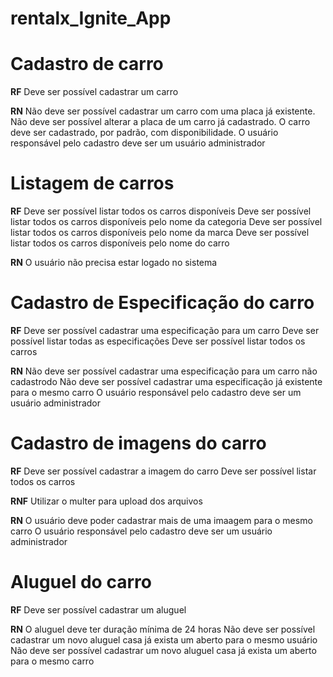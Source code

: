 # rentalx_Ignite_App

# Cadastro de carro

**RF**
Deve ser possível cadastrar um carro 

**RN**
Não deve ser possível cadastrar um carro com uma placa já existente.
Não deve ser possível alterar a placa de um carro já cadastrado. 
O carro deve ser cadastrado, por padrão, com disponibilidade.
O usuário responsável pelo cadastro deve ser um usuário administrador 

# Listagem de carros

**RF**
Deve ser possível listar todos os carros disponíveis
Deve ser possível listar todos os carros disponíveis pelo nome da categoria
Deve ser possível listar todos os carros disponíveis pelo nome da marca
Deve ser possível listar todos os carros disponíveis pelo nome do carro

**RN**
O usuário não precisa estar logado no sistema 

# Cadastro de Especificação do carro

**RF**
Deve ser possível cadastrar uma especificação para um carro
Deve ser possível listar todas as especificações 
Deve ser possível listar todos os carros

**RN**
Não deve ser possível cadastrar uma especificação para um carro não cadastrodo
Não deve ser possível cadastrar uma especificação já existente para o mesmo carro 
O usuário responsável pelo cadastro deve ser um usuário administrador 

# Cadastro de imagens do carro

**RF**
Deve ser possível cadastrar a imagem do carro 
Deve ser possível listar todos os carros

**RNF**
Utilizar o multer para upload dos arquivos

**RN**
O usuário deve poder cadastrar mais de uma imaagem para o mesmo carro
O usuário responsável pelo cadastro deve ser um usuário administrador 

# Aluguel do carro

**RF**
Deve ser possível cadastrar um aluguel

**RN**
O aluguel deve ter duração mínima de 24 horas
Não deve ser possível cadastrar um novo aluguel casa já exista um aberto para o mesmo usuário
Não deve ser possível cadastrar um novo aluguel casa já exista um aberto para o mesmo carro